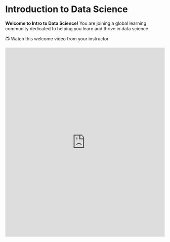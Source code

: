 # Introduction to Data Science

**Welcome to Intro to Data Science!** You are joining a global learning community dedicated to helping you learn and thrive in data science. 

<aside>

📺 Watch this welcome video from your instructor.

</aside>

<div style="position: relative; height: 100%; width: 100%;">
    <iframe width="100%" height="600" src="https://www.youtube.com/embed/j4ilyAbjjkvsF4" title="Welcome to the web foundation course" frameborder="0" allow="accelerometer; autoplay; clipboard-write; encrypted-media; gyroscope; picture-in-picture" allowfullscreen></iframe>
</div>

## Course Description

Data science is applicable to a myriad of professions, and analyzing large amounts of data is a common application of computer science. This course empowers students to analyze data, and produce data-driven insights. It covers the foundational suite of concepts needed to solve data problems, including preparation (collection and processing), presentation (information visualization), and analysis (statistical and machine learning).

Data analysis requires acquiring and cleaning data from various sources including the web, APIs, and databases. As a student, you will learn techniques for summarizing and exploring data with tools like Spreadsheets, Google Colab, and Pandas. Similarly, you'll learn how to create data visualizations using Power BI and Seaborn, and practice communication with data. Likewise, you'll be introduced to machine learning techniques of prediction and classification, and explore Natural Language Processing (NLP). Lastly, you'll learn the fundamentals of deep learning, which will prepare you for advanced study of data science.

Throughout the course, you will work with real datasets and attempt to answer questions relevant to real-life problems.

## Course Objectives

At the end of the course, student should be able to:

- Explain the basics of data science, its relevance, and applications in 21st century.
- Describe various data collection and cleaning techniques, using neccessary tools.
- Apply different visualization tools to generate insights that drive business decisions.
- Demonstrate understanding of machine learning concepts, and its application to real-world problems.

## Weekly Topics

- Intro to Data Science
- Data Collection and Cleaning
- Data Visualization and Insight
- Exploratory Data Analysis
- Feature Engineering
- Intro to Machine Learning
- Model Evaluation Techniques
- Natural Language Processing
- Deep Learning Fundamentals

## Completing your lessons

This page will include all the lessons for the class. Each week, {{instructor_name}} will add new lessons and assignments for you to work on. 
Bookmark this page to find all of your lessons: [add link here]()

To find lessons, click the Table of Contents (three horizontal lines) on the top left corner of the page. You can also click the arrows to navigate to the next lesson.

## Instructor
<!-- Instructor name should be changed -->
<aside>

- John Doe
- john.doe@kibo.school

</aside>

### Meeting Times

<aside>

**Note: all times are shown in GMT.**

- 
- 

</aside>

## Assessments

Your overall course grade is made up of the following:

- Practice Exercises: 18%
- Weekly assignments: 40%
- Midterm Project: 15%
- Final Project: 25%

## Tools

In this course, we are using these tools to work on code. If you haven't set up your laptop and installed the software yet, follow the guide in [https://github.com/kiboschool/setup-guides](https://github.com/kiboschool/setup-guides).

- **Github** is a website that hosts code. We'll use it as a place to keep our project and assignment code.
- **Github Classroom** is a tool for assigning individual and team projects on Github.
- **Google Colab** is your code editor. It's where you'll write code to analyse your dataset. 
- **Chrome** is a web browser we'll use to acces Google colab and other online resources. Other browsers may have similar features, but the course is designed to be completed using Chrome.
- **Gradescope** is a grading platform. We'll use it to track assignment submissions and give you feedback on your work.
- **Woolf** is our accreditation partner. We'll track work there too, so that you get credit towards your degree.

<aside>


📺 Watch this lesson navigation walkthrough video from Emmy, one of your community managers

</aside>

<!-- Emmy or instructo to record navigation walk-through video -->
<div style="position: relative; height: 100%; width: 100%;">
    <iframe width="100%" height="600" src="https://www.youtube.com/embed/_lvfgghhht5x4lXE" title="Lesson Page Walkthrough" frameborder="0" allow="accelerometer; autoplay; clipboard-write; encrypted-media; gyroscope; picture-in-picture" allowfullscreen></iframe>
</div>


## Live Classes

Each week, you will have a live class. Live classes are held at the following times:

<aside>

- **Class A**:
- **Class B**:

</aside>

Video recordings and resources for the class will be posted after the classes each week.

| Week | Topic                         |  Slides     | Live Class |
|------|-------------------------------|-------------|------------|
| 1    | Intro to Data Science         |             |            |
| 2    | Data Collection and Cleaning  |             |            |
| 3    | Exploratory Data Analysis     |             |            |
| 4    | Data Visualization and Insight|             |            |
| 5    | Feature Engineering           |             |            |
| 6    | Intro to Machine Learning     |             |            |
| 7    | Model Evaluation Techniques   |             |            |
| 8    | Natural Language Processing   |             |            |
| 9    | Deep Learning Fundamentals    |             |            |

If you miss a class, review the slides and recording of the class and submit the activity or exercise as required.

<!-- Week 1 -->
[S1]:
[V1]:
[E1]:
[L1]:

<!-- Week 2 -->
[S2]: https://docs.google.com/presentation/d/1CliR1sCVeqEFxRNuWDYTyYaEdLMgMwXIfF0A-mcH2is/edit?usp=sharing
[V2]: https://youtu.be/MzMIlXdpIxE
[E2]: https://youtu.be/RxELqwNp_Kg?t=1828
[L2]: https://docs.google.com/forms/d/e/1FAIpQLSeiRMuey1EvlErCvLGm54BVA50hXQ-6ZjJoONuU8Nf2UtTCmQ/viewform

<!-- Week 3 -->
[S3]: https://docs.google.com/presentation/d/10bzjcH_ezmeL_bxk71bXQe1F2FE3sFmCD5bKvMlEFqI/edit?usp=sharing
[V3]: https://youtu.be/TAXNkbas62g
[E3]: https://youtu.be/TAXNkbas62g?t=1070
[L3]: https://docs.google.com/forms/d/e/1FAIpQLSckNUyPq-7j3awnFJHZT6NLIrNNXxDgW6QsKY-a0eMHa7Il0w/viewform

<!-- Week 4 -->
[S4]: https://docs.google.com/presentation/d/1PPYWb6yyR_VD10X4ajwHdvikVB7lJ1jja-_0eVYlY1w/edit?usp=sharing
[V4]: https://youtu.be/gvCvkOMjQEU
[E4]: https://youtu.be/gti6TYXUtKQ?t=1370
[L4]: https://docs.google.com/forms/d/e/1FAIpQLSdsH-is_fUt88N-MZGIbrd2l3rsVxIO1ppazy9jdoM_QTRRZA/viewform

## Weekly Assignments

Each week, you'll have a assignment to complete, usually as an individual. The assignment will bring together the skills you learn that week.

Note that there are no Weekly Projects in weeks 4, 5, 9, and 10 so that you have time to
work on your **Midterm** and **Final** Projects.

## Practice Exercises

Each week, there are activities in the lessons and practice exercises at the end of the lesson. Learning Data Science takes lots of practice, so you should try to complete as many of these activities as possible. They will not be graded, and you will not get feedback on your work unless you reach out on **Discord** or to the instructor directly for feedback.
